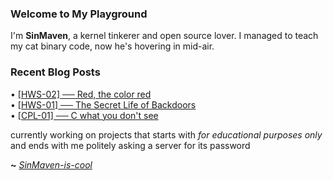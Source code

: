 ### Welcome to My Playground

I'm **SinMaven**, a kernel tinkerer and open source lover. I managed to teach my cat binary code, now he's hovering in mid-air.

### Recent Blog Posts

<!-- blog starts -->
• [[HWS-02] ── Red, the color red](https://SinMaven.github.io/build/blog/blueprint/HWS-02.html)<br>• [[HWS-01] ── The Secret Life of Backdoors](https://SinMaven.github.io/build/blog/blueprint/HWS-01.html)<br>• [[CPL-01] ── C what you don't see](https://SinMaven.github.io/build/blog/C-what-you-dont-see/intro.html)<!-- blog ends --> 

currently working on projects that starts with _for educational purposes only_ and ends with me politely asking a server for its password

**~** [_SinMaven-is-cool_](https://sinmaven.github.io/)

